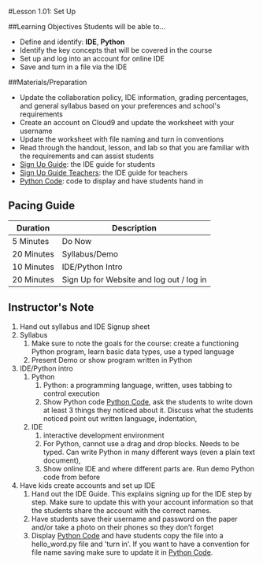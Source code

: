 #Lesson 1.01: Set Up

##Learning Objectives
Students will be able to...

* Define and identify: **IDE**, **Python**
* Identify the key concepts that will be covered in the course
* Set up and log into an account for online IDE
* Save and turn in a file via the IDE

##Materials/Preparation
* Update the collaboration policy, IDE information, grading percentages, and general syllabus based on your preferences and school's requirements
* Create an account on Cloud9 and update the worksheet with your username
* Update the worksheet with file naming and turn in conventions
* Read through the handout, lesson, and lab so that you are familiar with the requirements and can assist students
* [Sign Up Guide]: the IDE guide for students
* [Sign Up Guide Teachers]: the IDE guide for teachers
* [Python Code]: code to display and have students hand in

## Pacing Guide
| Duration   | Description |
| ---------- | ----------- |
| 5 Minutes  | Do Now      |
| 20 Minutes | Syllabus/Demo    |
| 10 Minutes | IDE/Python Intro |
| 20 Minutes | Sign Up for Website and log out / log in |

## Instructor's Note

1. Hand out syllabus and IDE Signup sheet
2. Syllabus
	1. Make sure to note the goals for the course: create a functioning Python program, learn basic data types, use a typed language
	2. Present Demo or show program written in Python
3. IDE/Python intro
	1. Python
		1. Python: a programming language, written, uses tabbing to control execution
		2. Show Python code [Python Code], ask the students to write down at least 3 things they noticed about it. Discuss what the students noticed point out written language, indentation, 
	2. IDE
		1. interactive development environment
		2. For Python, cannot use a drag and drop blocks. Needs to be typed. Can write Python in many different ways (even a plain text document),
		3. Show online IDE and where different parts are. Run demo Python code from before
4. Have kids create accounts and set up IDE
	1. Hand out the IDE Guide. This explains signing up for the IDE step by step. Make sure to update this with your account information so that the students share the account with the correct names. 
	2. Have students save their username and password on the paper and/or take a photo on their phones so they don’t forget
	3. Display [Python Code] and have students copy the file into a hello_word.py file and 'turn in'. If you want to have a convention for file name saving make sure to update it in [Python Code]. 



[Python Code]: https://teals-introcs.gitbooks.io/2nd-semester-introduction-to-computer-science-pri/content/units/1_unit/01_lesson/hello_world.html
[Sign Up Guide]: https://teals-introcs.gitbooks.io/2nd-semester-introduction-to-computer-science-pri/content/units/1_unit/01_lesson/Python_online_editor_sign_up.html
[Sign Up Guide Teachers]: https://teals-introcs.gitbooks.io/2nd-semester-introduction-to-computer-science-pri/content/units/1_unit/01_lesson/Python_online_editor_sign_up_teachers.html